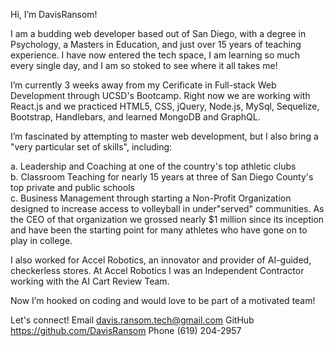 Hi, I’m DavisRansom!

I am a budding web developer based out of San Diego, with a degree in Psychology, a Masters in Education, and just over 15 years of teaching experience. I have now entered the tech space, I am learning so much every single day, and I am so stoked to see where it all takes me!

I’m currently 3 weeks away from my Cerificate in Full-stack Web Development through UCSD's Bootcamp. Right now we are working with React.js and we practiced HTML5, CSS, jQuery, Node.js, MySql, Sequelize, Bootstrap, Handlebars, and learned MongoDB and GraphQL.

I’m fascinated by attempting to master web development, but I also bring a "very particular set of skills", including:

a. Leadership and Coaching at one of the country's top athletic clubs<br>
b. Classroom Teaching for nearly 15 years at three of San Diego County's top private and public schools<br>
c. Business Management through starting a Non-Profit Organization designed to increase access to volleyball in under"served" communities. As the CEO of that organization we grossed nearly $1 million since its inception and have been the starting point for many athletes who have gone on to play in college.

I also worked for Accel Robotics, an innovator and provider of AI-guided, checkerless stores. At Accel Robotics I was an Independent Contractor working with the AI Cart Review Team.

Now I’m hooked on coding and would love to be part of a motivated team!

Let's connect!
Email davis.ransom.tech@gmail.com
GitHub https://github.com/DavisRansom
Phone (619) 204-2957

